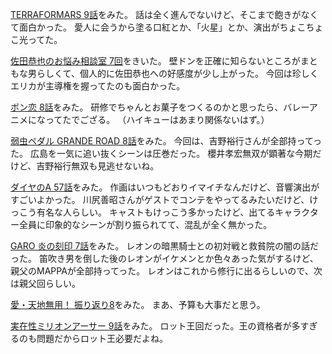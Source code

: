 [TERRAFORMARS 9話](http://www.nicovideo.jp/watch/1416882375)をみた。
話は全く進んでないけど、そこまで飽きがなくて面白かった。
愛人に会うから塗る口紅とか、「火星」とか、演出がちょこちょこ光ってた。

[佐田恭也のお悩み相談室 7回](https://www.youtube.com/watch?v=J03yXTiCFAs)をきいた。
壁ドンを正確に知らないところがまともな男らしくて、個人的に佐田恭也への好感度が少し上がった。
今回は珍しくエリカが主導権を握ってたのも面白かった。

[ボン恋 8話](http://www.nicovideo.jp/watch/1417070949)をみた。
研修でちゃんとお菓子をつくるのかと思ったら、バレーアニメになってたでござる。
（ハイキューはあまり関係ないはず。）

[弱虫ペダル GRANDE ROAD 8話](http://www.nicovideo.jp/watch/1416969806)をみた。
今回は、吉野裕行さんが全部持ってった。
広島を一気に追い抜くシーンは圧巻だった。
櫻井孝宏無双が顕著な今期だけど、吉野裕行無双も見逃せないね。

[ダイヤのA 57話](http://www.nicovideo.jp/watch/1417136423)をみた。
作画はいつもどおりイマイチなんだけど、音響演出がすごいよかった。
川尻善昭さんがゲストでコンテをやってるみたいだけど、けっこう有名な人らしい。
キャストもけっこう多かったけど、出てるキャラクター全員に印象的なシーンが割り振られてて、混乱が全く無かった。

[GARO 炎の刻印 7話](http://www.nicovideo.jp/watch/1417051344)をみた。
レオンの暗黒騎士との初対戦と救貧院の闇の話だった。
笛吹き男を倒した後のレオンがイケメンとか色々あった気がするけど、親父のMAPPAが全部持ってった。
レオンはこれから修行に出るらしいので、次は親父回らしい。

[愛・天地無用！ 振り返り8](http://www.nicovideo.jp/watch/1416969298)をみた。
まあ、予算も大事だと思う。

[実在性ミリオンアーサー 9話](http://www.nicovideo.jp/watch/1417059734)をみた。
ロット王回だった。王の資格者が多すぎるのも問題だからロット王必要だよね。


